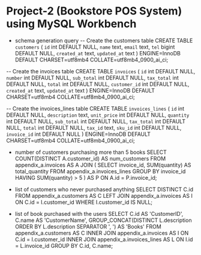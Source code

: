 # Project-2 (Bookstore POS System) using MySQL Workbench

* schema generation query
-- Create the customers table
CREATE TABLE `customers` (
  `id` int DEFAULT NULL,
  `name` text,
  `email` text,
  `tel` bigint DEFAULT NULL,
  `created_at` text,
  `updated_at` text
) ENGINE=InnoDB DEFAULT CHARSET=utf8mb4 COLLATE=utf8mb4_0900_ai_ci;

-- Create the invoices table
CREATE TABLE `invoices` (
  `id` int DEFAULT NULL,
  `number` int DEFAULT NULL,
  `sub_total` int DEFAULT NULL,
  `tax_total` int DEFAULT NULL,
  `total` int DEFAULT NULL,
  `customer_id` int DEFAULT NULL,
  `created_at` text,
  `updated_at` text
) ENGINE=InnoDB DEFAULT CHARSET=utf8mb4 COLLATE=utf8mb4_0900_ai_ci;

-- Create the invoices_lines table
CREATE TABLE `invoices_lines` (
  `id` int DEFAULT NULL,
  `description` text,
  `unit_price` int DEFAULT NULL,
  `quantity` int DEFAULT NULL,
  `sub_total` int DEFAULT NULL,
  `tax_total` int DEFAULT NULL,
  `total` int DEFAULT NULL,
  `tax_id` text,
  `sku_id` int DEFAULT NULL,
  `invoice_id` int DEFAULT NULL
) ENGINE=InnoDB DEFAULT CHARSET=utf8mb4 COLLATE=utf8mb4_0900_ai_ci;

* number of customers purchasing more than 5 books
SELECT COUNT(DISTINCT A.customer_id) AS num_customers
FROM appendix_a.invoices AS A
JOIN (
    SELECT invoice_id, SUM(quantity) AS total_quantity
    FROM appendix_a.invoices_lines
    GROUP BY invoice_id
    HAVING SUM(quantity) > 5
) AS P ON A.id = P.invoice_id;

* list of customers who never purchased anything
SELECT DISTINCT C.id
FROM appendix_a.customers AS C
LEFT JOIN appendix_a.invoices AS I ON C.id = I.customer_id
WHERE I.customer_id IS NULL;

* list of book purchased with the users
SELECT 
    C.id AS 'CustomerID',
    C.name AS 'CustomerName',
    GROUP_CONCAT(DISTINCT L.description ORDER BY L.description SEPARATOR ', ') AS 'Books'
FROM 
    appendix_a.customers AS C
INNER JOIN 
    appendix_a.invoices AS I ON C.id = I.customer_id
INNER JOIN 
    appendix_a.invoices_lines AS L ON I.id = L.invoice_id
GROUP BY 
    C.id, C.name;

